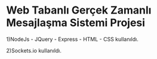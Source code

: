 # Web Tabanlı Gerçek Zamanlı Mesajlaşma Sistemi Projesi
1)NodeJs - JQuery - Express - HTML - CSS kullanıldı.
          
2)Sockets.io kullanıldı.
